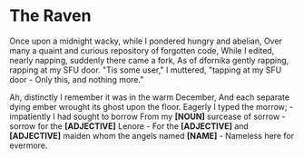 # The Raven

Once upon a midnight wacky, while I pondered hungry and abelian,
Over many a quaint and curious repository of forgotten code,
While I edited, nearly napping, suddenly there came a fork,
As of dfornika gently rapping, rapping at my SFU door.
"Tis some user," I muttered, "tapping at my SFU door -
Only this, and nothing more."

Ah, distinctly I remember it was in the warm December,
And each separate dying ember wrought its ghost upon the floor.
Eagerly I typed the morrow; - impatiently I had sought to borrow
From my **[NOUN]** surcease of sorrow - sorrow for the **[ADJECTIVE]** Lenore -
For the **[ADJECTIVE]** and **[ADJECTIVE]** maiden whom the angels named **[NAME]** -
Nameless here for evermore.
